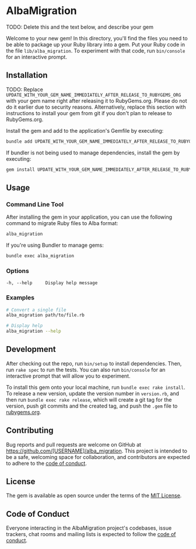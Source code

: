 # AlbaMigration

TODO: Delete this and the text below, and describe your gem

Welcome to your new gem! In this directory, you'll find the files you need to be able to package up your Ruby library into a gem. Put your Ruby code in the file `lib/alba_migration`. To experiment with that code, run `bin/console` for an interactive prompt.

## Installation

TODO: Replace `UPDATE_WITH_YOUR_GEM_NAME_IMMEDIATELY_AFTER_RELEASE_TO_RUBYGEMS_ORG` with your gem name right after releasing it to RubyGems.org. Please do not do it earlier due to security reasons. Alternatively, replace this section with instructions to install your gem from git if you don't plan to release to RubyGems.org.

Install the gem and add to the application's Gemfile by executing:

```bash
bundle add UPDATE_WITH_YOUR_GEM_NAME_IMMEDIATELY_AFTER_RELEASE_TO_RUBYGEMS_ORG
```

If bundler is not being used to manage dependencies, install the gem by executing:

```bash
gem install UPDATE_WITH_YOUR_GEM_NAME_IMMEDIATELY_AFTER_RELEASE_TO_RUBYGEMS_ORG
```

## Usage

### Command Line Tool

After installing the gem in your application, you can use the following command to migrate Ruby files to Alba format:

```bash
alba_migration
```

If you're using Bundler to manage gems:

```bash
bundle exec alba_migration
```

### Options

```
-h, --help     Display help message
```

### Examples

```bash
# Convert a single file
alba_migration path/to/file.rb

# Display help
alba_migration --help
```

## Development

After checking out the repo, run `bin/setup` to install dependencies. Then, run `rake spec` to run the tests. You can also run `bin/console` for an interactive prompt that will allow you to experiment.

To install this gem onto your local machine, run `bundle exec rake install`. To release a new version, update the version number in `version.rb`, and then run `bundle exec rake release`, which will create a git tag for the version, push git commits and the created tag, and push the `.gem` file to [rubygems.org](https://rubygems.org).

## Contributing

Bug reports and pull requests are welcome on GitHub at https://github.com/[USERNAME]/alba_migration. This project is intended to be a safe, welcoming space for collaboration, and contributors are expected to adhere to the [code of conduct](https://github.com/[USERNAME]/alba_migration/blob/master/CODE_OF_CONDUCT.md).

## License

The gem is available as open source under the terms of the [MIT License](https://opensource.org/licenses/MIT).

## Code of Conduct

Everyone interacting in the AlbaMigration project's codebases, issue trackers, chat rooms and mailing lists is expected to follow the [code of conduct](https://github.com/[USERNAME]/alba_migration/blob/master/CODE_OF_CONDUCT.md).
